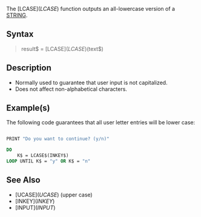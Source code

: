 The [LCASE$](LCASE$) function outputs an all-lowercase version of a [STRING](STRING).

## Syntax

> result$ = [LCASE$](LCASE$)(text$)

## Description

* Normally used to guarantee that user input is not capitalized.
* Does not affect non-alphabetical characters.

## Example(s)

The following code guarantees that all user letter entries will be lower case:

```vb

PRINT "Do you want to continue? (y/n)"

DO
    K$ = LCASE$(INKEY$)
LOOP UNTIL K$ = "y" OR K$ = "n"

```

## See Also

* [UCASE$](UCASE$) (upper case)
* [INKEY$](INKEY$)
* [INPUT$](INPUT$)
